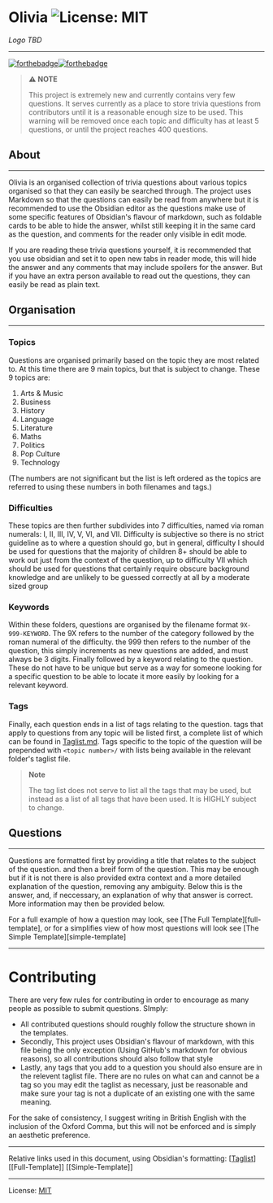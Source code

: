 # Olivia ![License: MIT](https://img.shields.io/github/license/KaitlynEthylia/Olivia)
*Logo TBD*

---
[![forthebadge](https://forthebadge.com/images/badges/built-with-love.svg)](https://forthebadge.com)[![forthebadge](https://forthebadge.com/images/badges/powered-by-black-magic.svg)](https://forthebadge.com)

> **⚠️ NOTE**
>
> This project is extremely new and currently contains very few questions. It serves currently as a place to store trivia questions from contributors until it is a reasonable enough size to be used. This warning will be removed once each topic and difficulty has at least 5 questions, or until the project reaches 400 questions.


## About
---
Olivia is an organised collection of trivia questions about various topics organised so that they can easily be searched through. The project uses Markdown so that the questions can easily be read from anywhere but it is recommended to use the Obsidian editor as the questions make use of some specific features of Obsidian's flavour of markdown, such as foldable cards to be able to hide the answer, whilst still keeping it in the same card as the question, and comments for the reader only visible in edit mode.

If you are reading these trivia questions yourself, it is recommended that you use obsidian and set it to open new tabs in reader mode, this will hide the answer and any comments that may include spoilers for the answer. But if you have an extra person available to read out the questions, they can easily be read as plain text.

## Organisation
---
### Topics
Questions are organised primarily based on the topic they are most related to. At this time there are 9 main topics, but that is subject to change. These 9 topics are:
 1. Arts & Music
 2. Business
 3. History
 4. Language
 5. Literature
 6. Maths
 7. Politics
 8. Pop Culture
 9. Technology

(The numbers are not significant but the list is left ordered as the topics are referred to using these numbers in both filenames and tags.)

### Difficulties
These topics are then further subdivides into 7 difficulties, named via roman numerals: I, II, III, IV, V, VI, and VII. Difficulty is subjective so there is no strict guideline as to where a question should go, but in general, difficulty I should be used for questions that the majority of children 8+ should be able to work out just from the context of the question, up to difficulty VII which should be used for questions that certainly require obscure background knowledge and are unlikely to be guessed correctly at all by a moderate sized group

### Keywords
Within these folders, questions are organised by the filename format `9X-999-KEYWORD`. The 9X refers to the number of the category followed by the roman numeral of the difficulty. the 999 then refers to the number of the question, this simply increments as new questions are added, and must always be 3 digits. Finally followed by a keyword relating to the question. These do not have to be unique but serve as a way for someone looking for a specific question to be able to locate it more easily by looking for a relevant keyword.

### Tags
Finally, each question ends in a list of tags relating to the question. tags that apply to questions from any topic will be listed first, a complete list of which can be found in [Taglist.md][taglist]. Tags specific to the topic of the question will be prepended with `<topic number>/` with lists being available in the relevant folder's taglist file.
> **Note**
>
> The tag list does not serve to list all the tags that may be used, but instead as a list of all tags that have been used. It is HIGHLY subject to change.

## Questions
---
Questions are formatted first by providing a title that relates to the subject of the question. and then a breif form of the question. This may be enough but if it is not there is also provided extra context and a more detailed explanation of the question, removing any ambiguity. Below this is the answer, and, if neccessary, an explanation of why that answer is correct. More information may then be provided below.

For a full example of how a question may look, see [The Full Template][full-template], or for a simplifies view of how most questions will look see [The Simple Template][simple-template]

---
# Contributing

There are very few rules for contributing in order to encourage as many people as possible to submit questions. SImply:
- All contributed questions should roughly follow the structure shown in the templates.
- Secondly, This project uses Obsidian's flavour of markdown, with this file being the only exception (Using GitHub's markdown for obvious reasons), so all contributions should also follow that style
- Lastly, any tags that you add to a question you should also ensure are in the relevent taglist file. There are no rules on what can and cannot be a tag so you may edit the taglist as necessary, just be reasonable and make sure your tag is not a duplicate of an existing one with the same meaning.

For the sake of consistency, I suggest writing in British English with the inclusion of the Oxford Comma, but this will not be enforced and is simply an aesthetic preference.

---
Relative links used in this document, using Obsidian's formatting:
[[Taglist]]
[[Full-Template]]
[[Simple-Template]]

---
License: [MIT][mit license]

[taglist]:         ./Taglist.md
[full template]:   ./Templates/Full-Template.md
[simple template]: ./Templates/Simple-Template.md
[mit license]:     https://choosealicense.com/licenses/mit/ "MIT License"